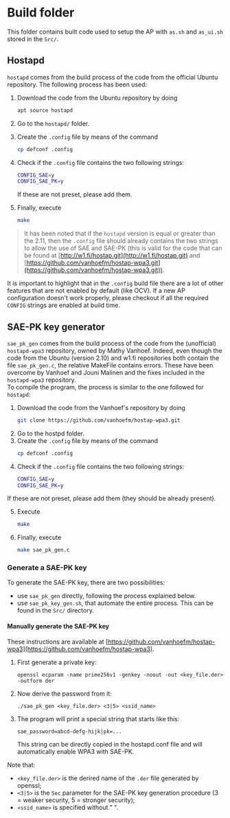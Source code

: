 # Build folder
This folder contains built code used to setup the AP with `as.sh` and `as_ui.sh` stored in the `Src/`.

## Hostapd
`hostapd` comes from the build process of the code from the official Ubuntu repository.
The following process has been used:
1. Download the code from the Ubuntu repository by doing
    ```bash
    apt source hostapd
    ```

2. Go to the `hostapd/` folder.

3. Create the `.config` file by means of the command
    ```bash
    cp defconf .config
    ```

4. Check if the `.config` file contains the two following strings:
    ```bash
    CONFIG_SAE=y
    CONFIG_SAE_PK=y
    ```
    If these are not preset, please add them.

5. Finally, execute
    ```bash
    make
    ```

> It has been noted that if the `hostapd` version is equal or greater than the 2.11,
> then the `.config` file should already contains the two strings to allow the use of SAE and SAE-PK
> (this is valid for the code that can be found at [http://w1.fi/hostap.git](http://w1.fi/hostap.git)
> and [https://github.com/vanhoefm/hostap-wpa3.git](https://github.com/vanhoefm/hostap-wpa3.git)).

It is important to highlight that in the `.config` build file there are a lot of other features that are not enabled by default (like OCV). If a new AP configuration doesn't work properly, please checkout if all the required `CONFIG` strings are enabled at build time.

## SAE-PK key generator
`sae_pk_gen` comes from the build process of the code from the (unofficial) `hostapd-wpa3` repository,
owned by Mathy Vanhoef. Indeed, even though the code from the Ubuntu (version 2.10) and w1.fi repositories
both contain the file `sae_pk_gen.c`, the relative MakeFile contains errors. These have been overcome by
Vanhoef and Jouni Malinen and the fixes included in the `hostapd-wpa3` repository.<br>
To compile the program, the process is similar to the one followed for `hostapd`:
1. Download the code from the Vanhoef's repository by doing
    ```bash
    git clone https://github.com/vanhoefm/hostap-wpa3.git
    ```
2. Go to the hostpd folder.
3. Create the `.config` file by means of the command
    ```bash
    cp defconf .config
    ```
4. Check if the `.config` file contains the two following strings:
    ```bash
    CONFIG_SAE=y
    CONFIG_SAE_PK=y
    ```
If these are not preset, please add them (they should be already present).

5. Execute
    ```bash
    make
    ```
6. Finally, execute
    ```bash
    make sae_pk_gen.c
    ```

### Generate a SAE-PK key
To generate the SAE-PK key, there are two possibilities:
- use `sae_pk_gen` directly, following the process explained below.
- use `sae_pk_key_gen.sh`, that automate the entire process. This can be found in the `Src/` directory.

#### Manually generate the SAE-PK key
These instructions are available at [https://github.com/vanhoefm/hostap-wpa3](https://github.com/vanhoefm/hostap-wpa3).

1. First generate a private key:
    ```
    openssl ecparam -name prime256v1 -genkey -noout -out <key_file.der> -outform der
    ```

2. Now derive the password from it:
    ```
    ./sae_pk_gen <key_file.der> <3|5> <ssid_name>
    ```
3. The program will print a special string that starts like this:
    ```
    sae_password=abcd-defg-hijk|pk=...
    ```

    This string can be directly copied in the hostapd.conf file and will automatically enable WPA3 with SAE-PK.

Note that:
- `<key_file.der>` is the derired name of the `.der` file generated by openssl;
- `<3|5>` is the `Sec` parameter for the SAE-PK key generation procedure (3 = weaker security, 5 = stronger security);
- `<ssid_name>` is specified without " ".
